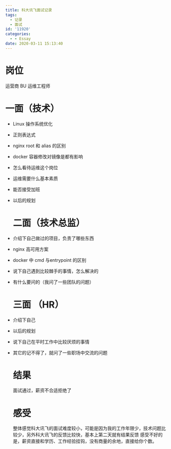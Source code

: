 ```yaml
---
title: 科大讯飞面试记录
tags:
  - 记录
  - 面试
id: '11920'
categories:
  - - Essay
date: 2020-03-11 15:13:40
---
```


# 岗位

运营商 BU 运维工程师

# 一面（技术）

*   Linux 操作系统优化
*   正则表达式
*   nginx root 和 alias 的区别
*   docker 容器修改对镜像是都有影响
*   怎么看待运维这个岗位
*   运维需要什么基本素质
*   能否接受加班
*   以后的规划
    
    # 二面（技术总监）
    
*   介绍下自己做过的项目，负责了哪些东西
    
*   nginx 高可用方案
*   docker 中 cmd 与entrypoint 的区别
*   说下自己遇到比较棘手的事情，怎么解决的
*   有什么要问的（我问了一些团队的问题）
    
    # 三面 （HR）
    
*   介绍下自己
*   以后的规划
*   说下自己在平时工作中比较厌烦的事情
*   其它的记不得了，就问了一些职场中交流的问题
    
    # 结果
    
    面试通过，薪资不合适拒绝了
    
    # 感受
    
    整体感觉科大讯飞的面试难度较小，可能是因为我的工作年限少，技术问题比较少，另外科大讯飞的反馈比较快，基本上第二天就有结果反馈 感受不好的是，薪资直接和学历、工作经验挂钩，没有商量的余地，直接给你个数。
